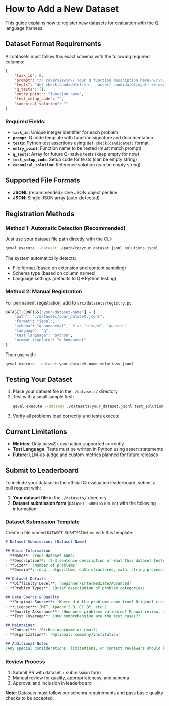 # How to Add a New Dataset

This guide explains how to register new datasets for evaluation with the Q language harness.

## Dataset Format Requirements

All datasets must follow this exact schema with the following required columns:

```json
{
    "task_id": 0,
    "prompt": "// @overview\n// Your Q function description here\n//\n// @param x {type} Parameter description\n// @return {type} Return description\nfunction_name:{[x]\n    / function body\n    }",
    "tests": "def check(candidate):\n    assert candidate(input) == expected_output\n    assert candidate(input2) == expected_output2",
    "q_tests": [],
    "entry_point": "function_name",
    "test_setup_code": "",
    "canonical_solution": ""
}
```

### Required Fields:
- **`task_id`**: Unique integer identifier for each problem
- **`prompt`**: Q code template with function signature and documentation
- **`tests`**: Python test assertions using `def check(candidate):` format
- **`entry_point`**: Function name to be tested (must match prompt)
- **`q_tests`**: Array for future Q-native tests (keep empty for now)
- **`test_setup_code`**: Setup code for tests (can be empty string)
- **`canonical_solution`**: Reference solution (can be empty string)

## Supported File Formats

- **JSONL** (recommended): One JSON object per line
- **JSON**: Single JSON array (auto-detected)

## Registration Methods

### Method 1: Automatic Detection (Recommended)
Just use your dataset file path directly with the CLI:

```bash
qeval execute --dataset ./path/to/your_dataset.jsonl solutions.jsonl
```

The system automatically detects:
- File format (based on extension and content sampling)
- Schema type (based on column names)
- Language settings (defaults to Q→Python testing)

### Method 2: Manual Registration
For permanent registration, add to `src/datasets/registry.py`:

```python
DATASET_CONFIGS["your-dataset-name"] = {
    "path": "./datasets/your_dataset.jsonl",
    "format": "jsonl",
    "schema": "q_humaneval",  # or "q_mbpp", "generic"
    "language": "q",
    "test_language": "python",
    "prompt_template": "q_humaneval"
}
```

Then use with:
```bash
qeval execute --dataset your-dataset-name solutions.jsonl
```

## Testing Your Dataset

1. Place your dataset file in the `./datasets/` directory
2. Test with a small sample first:
   ```bash
   qeval execute --dataset ./datasets/your_dataset.jsonl test_solutions.jsonl
   ```
3. Verify all problems load correctly and tests execute

## Current Limitations

- **Metrics**: Only pass@k evaluation supported currently
- **Test Language**: Tests must be written in Python using assert statements  
- **Future**: LLM-as-judge and custom metrics planned for future releases

## Submit to Leaderboard

To include your dataset in the official Q evaluation leaderboard, submit a pull request with:

1. **Your dataset file** in the `./datasets/` directory
2. **Dataset submission form** (`DATASET_SUBMISSION.md`) with the following information:

### Dataset Submission Template

Create a file named `DATASET_SUBMISSION.md` with this template:

```markdown
# Dataset Submission: [Dataset Name]

## Basic Information
- **Name**: [Your dataset name]
- **Description**: [2-3 sentence description of what this dataset tests]
- **Size**: [Number of problems]
- **Domain**: [e.g., algorithms, data structures, math, string processing]

## Dataset Details
- **Difficulty Level**: [Beginner/Intermediate/Advanced]
- **Problem Types**: [Brief description of problem categories]

## Data Source & Quality
- **Original Source**: [Where did the problems come from? Original creation, adapted from X, etc.]
- **License**: [MIT, Apache 2.0, CC BY, etc.]
- **Quality Assurance**: [How were problems validated? Manual review, automated testing, etc.]
- **Test Coverage**: [How comprehensive are the test cases?]

## Maintainer
- **Contact**: [GitHub username or email]
- **Organization**: [Optional: company/institution]

## Additional Notes
[Any special considerations, limitations, or context reviewers should know]
```

### Review Process

1. Submit PR with dataset + submission form
2. Manual review for quality, appropriateness, and schema
3. Approval and inclusion in leaderboard

**Note**: Datasets must follow our schema requirements and pass basic quality checks to be accepted.